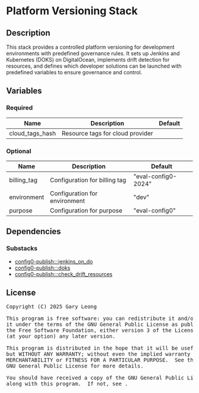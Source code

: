 # Platform Versioning Stack

## Description
This stack provides a controlled platform versioning for development environments with predefined governance rules. It sets up Jenkins and Kubernetes (DOKS) on DigitalOcean, implements drift detection for resources, and defines which developer solutions can be launched with predefined variables to ensure governance and control.

## Variables

### Required
| Name | Description | Default |
|------|-------------|---------|
| cloud_tags_hash | Resource tags for cloud provider | &nbsp; |

### Optional
| Name | Description | Default |
|------|-------------|---------|
| billing_tag | Configuration for billing tag | "eval-config0-2024" |
| environment | Configuration for environment | "dev" |
| purpose | Configuration for purpose | "eval-config0" |

## Dependencies

### Substacks
- [config0-publish:::jenkins_on_do](https://api-app.config0.com/web_api/v1.0/stacks/config0-publish/jenkins_on_do)
- [config0-publish:::doks](https://api-app.config0.com/web_api/v1.0/stacks/config0-publish/doks)
- [config0-publish:::check_drift_resources](https://api-app.config0.com/web_api/v1.0/stacks/config0-publish/check_drift_resources)

## License
<pre>
Copyright (C) 2025 Gary Leong <gary@config0.com>

This program is free software: you can redistribute it and/or modify
it under the terms of the GNU General Public License as published by
the Free Software Foundation, either version 3 of the License, or
(at your option) any later version.

This program is distributed in the hope that it will be useful,
but WITHOUT ANY WARRANTY; without even the implied warranty of
MERCHANTABILITY or FITNESS FOR A PARTICULAR PURPOSE.  See the
GNU General Public License for more details.

You should have received a copy of the GNU General Public License
along with this program.  If not, see <https://www.gnu.org/licenses/>.
</pre>